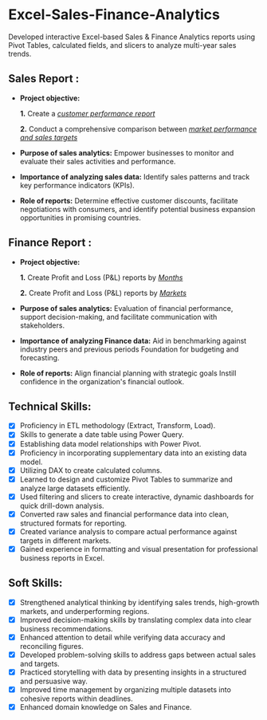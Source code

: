 # Excel-Sales-Finance-Analytics
Developed interactive Excel-based Sales &amp; Finance Analytics reports using Pivot Tables, calculated fields, and slicers to analyze multi-year sales trends.

## Sales Report :


- **Project objective:** 

    **1.** Create a _[customer performance report](https://github.com/KirandeepMarala/Excel-Sales_Analysis/blob/main/Customer%20Performance%20Report.pdf)_ 

    **2.** Conduct a comprehensive comparison between _[market performance and sales targets](https://github.com/KirandeepMarala/Excel-Sales_Analysis/blob/main/Customer%20Performance%20Report.pdf)_
  

- **Purpose of sales analytics:** Empower businesses to monitor and evaluate their sales activities and performance.

- **Importance of analyzing sales data:** Identify sales patterns and track key performance indicators (KPIs).

- **Role of reports:** Determine effective customer discounts, facilitate negotiations with consumers, and identify potential business expansion opportunities in promising countries.


## Finance Report :

- **Project objective:** 

    **1.** Create Profit and Loss (P&L) reports by _[Months](https://github.com/KirandeepMarala/Excel-Sales_Analysis/blob/main/P%26L%20Statement%20by%20Months.pdf)_ 

   **2.** Create Profit and Loss (P&L) reports by _[Markets](https://github.com/KirandeepMarala/Excel-Sales_Analysis/blob/main/P%26L%20Statement%20by%20Markets.pdf)_

- **Purpose of sales analytics:** Evaluation of financial performance, support decision-making, and facilitate communication with stakeholders.

- **Importance of analyzing Finance data:** Aid in benchmarking against industry peers and previous periods Foundation for budgeting and forecasting.

- **Role of reports:** Align financial planning with strategic goals Instill confidence in the organization's financial outlook.


## Technical Skills:
- [x]	Proficiency in ETL methodology (Extract, Transform, Load).
- [x]	Skills to generate a date table using Power Query.
- [x]	Establishing data model relationships with Power Pivot.
- [x]	Proficiency in incorporating supplementary data into an existing data model.
- [x]	Utilizing DAX to create calculated columns.
- [x]	Learned to design and customize Pivot Tables to summarize and analyze large datasets efficiently.
- [x]	Used filtering and slicers to create interactive, dynamic dashboards for quick drill-down analysis.
- [x]	Converted raw sales and financial performance data into clean, structured formats for reporting.
- [x]	Created variance analysis to compare actual performance against targets in different markets.
- [x]	Gained experience in formatting and visual presentation for professional business reports in Excel.

## Soft Skills:
- [x]	Strengthened analytical thinking by identifying sales trends, high-growth markets, and underperforming regions.
- [x]	Improved decision-making skills by translating complex data into clear business recommendations.
- [x]	Enhanced attention to detail while verifying data accuracy and reconciling figures.
- [x]	Developed problem-solving skills to address gaps between actual sales and targets.
- [x]	Practiced storytelling with data by presenting insights in a structured and persuasive way.
- [x]	Improved time management by organizing multiple datasets into cohesive reports within deadlines.
- [x]	Enhanced domain knowledge on Sales and Finance.
